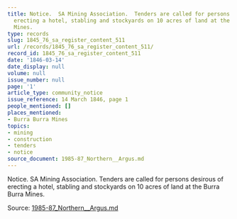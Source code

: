 ```yaml
---
title: Notice.  SA Mining Association.  Tenders are called for persons desirous of
  erecting a hotel, stabling and stockyards on 10 acres of land at the Burra Burra
  Mines.
type: records
slug: 1845_76_sa_register_content_511
url: /records/1845_76_sa_register_content_511/
record_id: 1845_76_sa_register_content_511
date: '1846-03-14'
date_display: null
volume: null
issue_number: null
page: '1'
article_type: community_notice
issue_reference: 14 March 1846, page 1
people_mentioned: []
places_mentioned:
- Burra Burra Mines
topics:
- mining
- construction
- tenders
- notice
source_document: 1985-87_Northern__Argus.md
---
```


Notice.  SA Mining Association.  Tenders are called for persons desirous of erecting a hotel, stabling and stockyards on 10 acres of land at the Burra Burra Mines.

Source: [1985-87_Northern__Argus.md](/downloads/markdown/1985-87_Northern__Argus.md)
